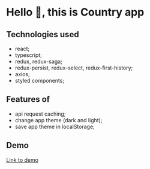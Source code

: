 # Hello 👋, this is Country app

## Technologies used

- react;
- typescript;
- redux, redux-saga;
- redux-persist, redux-select, redux-first-history;
- axios;
- styled components;

## Features of

- api request caching;
- change app theme (dark and light);
- save app theme in localStorage;

## Demo

[Link to demo](https://alex-sapon.github.io/country/)
